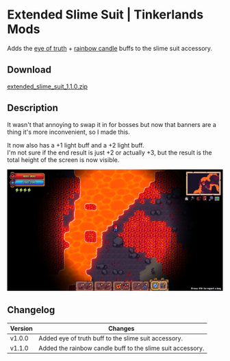 # Extended Slime Suit | Tinkerlands Mods

Adds the [eye of truth](https://tinkerlands.fandom.com/wiki/Eye_Of_Truth) + [rainbow candle](https://tinkerlands.fandom.com/wiki/Rainbow_Candle) buffs to the slime suit accessory.

## Download

[extended_slime_suit_1.1.0.zip](https://github.com/jesuscc1993/modding/raw/refs/heads/master/tinkerlands/extended_slime_suit/__release__/extended_slime_suit_1.1.0.zip)

## Description

It wasn't that annoying to swap it in for bosses but now that banners are a thing it's more inconvenient, so I made this.

It now also has a +1 light buff and a +2 light buff.\
I'm not sure if the end result is just +2 or actually +3, but the result is the total height of the screen is now visible.

![Light Radius](__meta__/light_radius.webp)

## Changelog

| Version | Changes                                                    |
| ------- | ---------------------------------------------------------- |
| v1.0.0  | Added eye of truth buff to the slime suit accessory.       |
| v1.1.0  | Added the rainbow candle buff to the slime suit accessory. |
